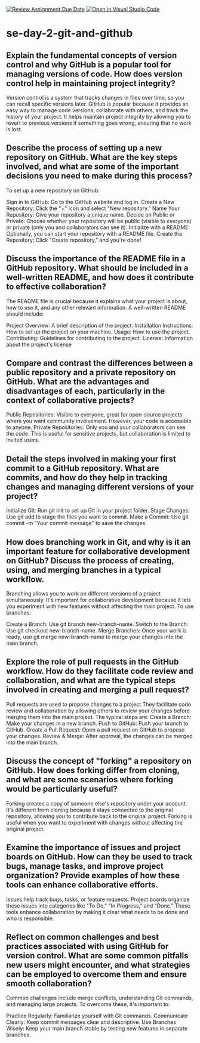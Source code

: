 [![Review Assignment Due Date](https://classroom.github.com/assets/deadline-readme-button-22041afd0340ce965d47ae6ef1cefeee28c7c493a6346c4f15d667ab976d596c.svg)](https://classroom.github.com/a/8wgCKhpZ)
[![Open in Visual Studio Code](https://classroom.github.com/assets/open-in-vscode-2e0aaae1b6195c2367325f4f02e2d04e9abb55f0b24a779b69b11b9e10269abc.svg)](https://classroom.github.com/online_ide?assignment_repo_id=15677043&assignment_repo_type=AssignmentRepo)
# se-day-2-git-and-github
## Explain the fundamental concepts of version control and why GitHub is a popular tool for managing versions of code. How does version control help in maintaining project integrity?
Version control is a system that tracks changes in files over time, so you can recall specific versions later. GitHub is popular because it provides an easy way to manage code versions, collaborate with others, and track the history of your project. It helps maintain project integrity by allowing you to revert to previous versions if something goes wrong, ensuring that no work is lost.

## Describe the process of setting up a new repository on GitHub. What are the key steps involved, and what are some of the important decisions you need to make during this process?
To set up a new repository on GitHub:

Sign in to GitHub: Go to the GitHub website and log in.
Create a New Repository: Click the "+" icon and select "New repository."
Name Your Repository: Give your repository a unique name.
Decide on Public or Private: Choose whether your repository will be public (visible to everyone) or private (only you and collaborators can see it).
Initialize with a README: Optionally, you can start your repository with a README file.
Create the Repository: Click "Create repository," and you're done!

## Discuss the importance of the README file in a GitHub repository. What should be included in a well-written README, and how does it contribute to effective collaboration?
The README file is crucial because it explains what your project is about, how to use it, and any other relevant information. A well-written README should include:

Project Overview: A brief description of the project.
Installation Instructions: How to set up the project on your machine.
Usage: How to use the project.
Contributing: Guidelines for contributing to the project.
License: Information about the project's license

## Compare and contrast the differences between a public repository and a private repository on GitHub. What are the advantages and disadvantages of each, particularly in the context of collaborative projects?
Public Repositories: Visible to everyone, great for open-source projects where you want community involvement. However, your code is accessible to anyone.
Private Repositories: Only you and your collaborators can see the code. This is useful for sensitive projects, but collaboration is limited to invited users.

## Detail the steps involved in making your first commit to a GitHub repository. What are commits, and how do they help in tracking changes and managing different versions of your project?
Initialize Git: Run git init to set up Git in your project folder.
Stage Changes: Use git add to stage the files you want to commit.
Make a Commit: Use git commit -m "Your commit message" to save the changes.

## How does branching work in Git, and why is it an important feature for collaborative development on GitHub? Discuss the process of creating, using, and merging branches in a typical workflow.
Branching allows you to work on different versions of a project simultaneously. It's important for collaborative development because it lets you experiment with new features without affecting the main project. To use branches:

Create a Branch: Use git branch new-branch-name.
Switch to the Branch: Use git checkout new-branch-name.
Merge Branches: Once your work is ready, use git merge new-branch-name to merge your changes into the main branch.

## Explore the role of pull requests in the GitHub workflow. How do they facilitate code review and collaboration, and what are the typical steps involved in creating and merging a pull request?
Pull requests are used to propose changes to a project They facilitate code review and collaboration by allowing others to review your changes before merging them into the main project. 
The typical steps are:
Create a Branch: Make your changes in a new branch.
Push to GitHub: Push your branch to GitHub.
Create a Pull Request: Open a pull request on GitHub to propose your changes.
Review & Merge: After approval, the changes can be merged into the main branch.

## Discuss the concept of "forking" a repository on GitHub. How does forking differ from cloning, and what are some scenarios where forking would be particularly useful?
Forking creates a copy of someone else's repository under your account. It's different from cloning because it stays connected to the original repository, allowing you to contribute back to the original project. Forking is useful when you want to experiment with changes without affecting the original project.

## Examine the importance of issues and project boards on GitHub. How can they be used to track bugs, manage tasks, and improve project organization? Provide examples of how these tools can enhance collaborative efforts.
Issues help track bugs, tasks, or feature requests. Project boards organize these issues into categories like "To Do," "In Progress," and "Done." These tools enhance collaboration by making it clear what needs to be done and who is responsible.

## Reflect on common challenges and best practices associated with using GitHub for version control. What are some common pitfalls new users might encounter, and what strategies can be employed to overcome them and ensure smooth collaboration?
Common challenges include merge conflicts, understanding Git commands, and managing large projects. To overcome these, it's important to:

Practice Regularly: Familiarize yourself with Git commands.
Communicate Clearly: Keep commit messages clear and descriptive.
Use Branches Wisely: Keep your main branch stable by testing new features in separate branches.
